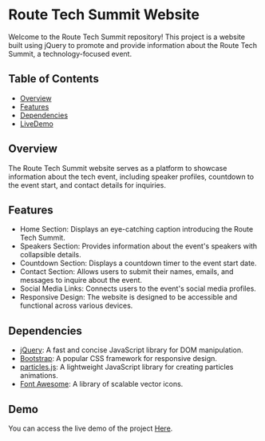 # Route Tech Summit Website

Welcome to the Route Tech Summit repository! This project is a website built using jQuery to promote and provide information about the Route Tech Summit, a technology-focused event.

## Table of Contents

- [Overview](#overview)
- [Features](#features)
- [Dependencies](#dependencies)
- [LiveDemo](#demo)

## Overview

The Route Tech Summit website serves as a platform to showcase information about the tech event, including speaker profiles, countdown to the event start, and contact details for inquiries.

## Features

- Home Section: Displays an eye-catching caption introducing the Route Tech Summit.
- Speakers Section: Provides information about the event's speakers with collapsible details.
- Countdown Section: Displays a countdown timer to the event start date.
- Contact Section: Allows users to submit their names, emails, and messages to inquire about the event.
- Social Media Links: Connects users to the event's social media profiles.
- Responsive Design: The website is designed to be accessible and functional across various devices.

## Dependencies

- [jQuery](https://jquery.com/): A fast and concise JavaScript library for DOM manipulation.
- [Bootstrap](https://getbootstrap.com/): A popular CSS framework for responsive design.
- [particles.js](https://vincentgarreau.com/particles.js/): A lightweight JavaScript library for creating particles animations.
- [Font Awesome](https://fontawesome.com/): A library of scalable vector icons.

## Demo

You can access the live demo of the project [Here](https://github.com/eman289/route-tech-summit.git).
